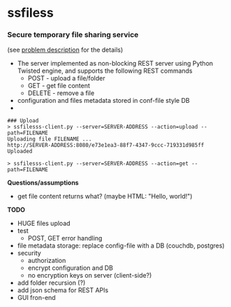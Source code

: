 # ssfiless
### Secure temporary file sharing service
(see [problem description](https://github.com/garryya/ssfiless/blob/master/PROBLEM%20DESCRIPTION) for the details)

* The server implemented as non-blocking REST server using Python Twisted engine, and supports the following REST commands
   * POST - upload a file/folder
   * GET - get file content
   * DELETE - remove a file
* configuration and files metadata stored in conf-file style DB
* 

```
### Upload
> ssfilesss-client.py --server=SERVER-ADDRESS --action=upload --path=FILENAME
Uploading file FILENAME ...
http://SERVER-ADDRESS:8080/e73e1ea3-88f7-4347-9ccc-719331d985ff
Uploaded

> ssfilesss-client.py --server=SERVER-ADDRESS --action=get --path=FILENAME
```

**Questions/assumptions**
* get file content returns what? (maybe HTML: "<html>Hello, world!</html>")

**TODO**
* HUGE files upload
* test
  * POST, GET error handling
* file metadata storage: replace config-file with a DB (couchdb, postgres)
* security
  * authorization
  * encrypt configuration and DB
  * no encryption keys on server (client-side?)
* add folder recursion (?)
* add json schema for REST APIs
* GUI fron-end
